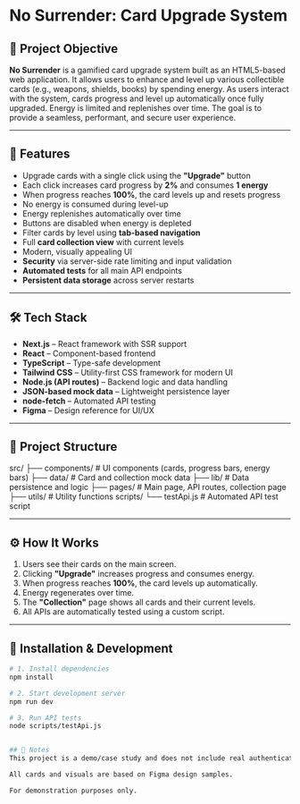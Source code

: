 # No Surrender: Card Upgrade System

## 🎯 Project Objective

**No Surrender** is a gamified card upgrade system built as an HTML5-based web application. It allows users to enhance and level up various collectible cards (e.g., weapons, shields, books) by spending energy. As users interact with the system, cards progress and level up automatically once fully upgraded. Energy is limited and replenishes over time. The goal is to provide a seamless, performant, and secure user experience.

---

## 🚀 Features

- Upgrade cards with a single click using the **"Upgrade"** button
- Each click increases card progress by **2%** and consumes **1 energy**
- When progress reaches **100%**, the card levels up and resets progress
- No energy is consumed during level-up
- Energy replenishes automatically over time
- Buttons are disabled when energy is depleted
- Filter cards by level using **tab-based navigation**
- Full **card collection view** with current levels
- Modern, visually appealing UI
- **Security** via server-side rate limiting and input validation
- **Automated tests** for all main API endpoints
- **Persistent data storage** across server restarts

---

## 🛠️ Tech Stack

- **Next.js** – React framework with SSR support
- **React** – Component-based frontend
- **TypeScript** – Type-safe development
- **Tailwind CSS** – Utility-first CSS framework for modern UI
- **Node.js (API routes)** – Backend logic and data handling
- **JSON-based mock data** – Lightweight persistence layer
- **node-fetch** – Automated API testing
- **Figma** – Design reference for UI/UX

---

## 📁 Project Structure

src/
├── components/ # UI components (cards, progress bars, energy bars)
├── data/ # Card and collection mock data
├── lib/ # Data persistence and logic
├── pages/ # Main page, API routes, collection page
├── utils/ # Utility functions
scripts/
└── testApi.js # Automated API test script


---

## ⚙️ How It Works

1. Users see their cards on the main screen.
2. Clicking **"Upgrade"** increases progress and consumes energy.
3. When progress reaches **100%**, the card levels up automatically.
4. Energy regenerates over time.
5. The **"Collection"** page shows all cards and their current levels.
6. All APIs are automatically tested using a custom script.

---

## 🧪 Installation & Development

```bash
# 1. Install dependencies
npm install

# 2. Start development server
npm run dev

# 3. Run API tests
node scripts/testApi.js


## 📝 Notes
This project is a demo/case study and does not include real authentication or a production database.

All cards and visuals are based on Figma design samples.

For demonstration purposes only.

